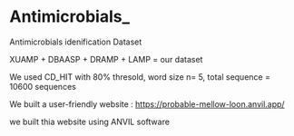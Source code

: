# Antimicrobials_
Antimicrobials idenification Dataset

XUAMP + DBAASP + DRAMP + LAMP = our dataset 

We used CD_HIT with 80% thresold, word size n= 5,
total sequence = 10600 sequences

We built a user-friendly website : https://probable-mellow-loon.anvil.app/

we built thia website using ANVIL software

